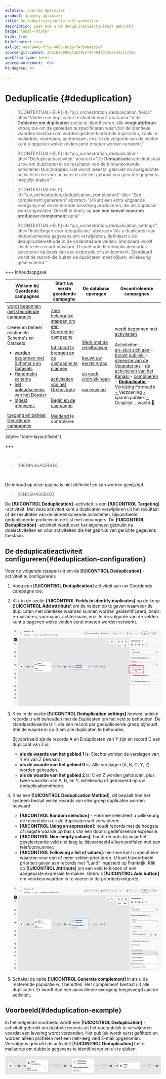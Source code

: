 ```yaml
---
solution: Journey Optimizer
product: journey optimizer
title: De deduplicatieactiviteit gebruiken
description: Leer hoe u de deduplicatieactiviteit gebruikt
badge: label="Alpha"
hide: true
hidefromtoc: true
exl-id: 4aa79448-f75a-48d5-8819-f4cb4baad5c7
source-git-commit: 3be1b238962fa5d0e2f47b64f6fa5ab4337272a5
workflow-type: tm+mt
source-wordcount: '694'
ht-degree: 0%

---
```


# Deduplicatie {#deduplication}

>[!CONTEXTUALHELP]
>id="ajo_orchestration_deduplication_fields"
>title="Velden om duplicaten te identificeren"
>abstract="In de **Gebieden om duplicaten** sectie te identificeren, klik **voegt attribuut** knoop toe om de gebieden te specificeren waarvoor de identieke waarden toestaan om worden geïdentificeerd de duplicaten, zoals: e-mailadres, voornaam, achternaam, enz. In de volgorde van de velden kunt u opgeven welke velden eerst moeten worden verwerkt."

>[!CONTEXTUALHELP]
>id="ajo_orchestration_deduplication"
>title="Deduplicatieactiviteit"
>abstract="De **Deduplicatie** activiteit staat u toe om duplicaten in de resultaten van de binnenkomende activiteiten te schrappen. Het wordt meestal gebruikt na doelgerichte activiteiten en vóór activiteiten die het gebruik van gerichte gegevens mogelijk maken."

>[!CONTEXTUALHELP]
>id="ajo_orchestration_deduplication_complement"
>title="Een complement genereren"
>abstract="U kunt een extra uitgaande overgang met de resterende bevolking produceren, die als duplicaat werd uitgesloten. Om dit te doen, op **van een knevel voorzien produceer complement** optie"

>[!CONTEXTUALHELP]
>id="ajo_orchestration_deduplication_settings"
>title="Instellingen voor deduplicatie"
>abstract="Als u duplicaten van binnenkomende gegevens wilt verwijderen, definieert u de deduplicatiemethode in de onderstaande velden. Standaard wordt slechts één record bewaard. U moet ook de deduplicatiemodus selecteren op basis van een expressie of een kenmerk. Standaard wordt de record die buiten de duplicaten moet blijven, willekeurig geselecteerd."


+++ Inhoudsopgave

| Welkom bij Geordende campagnes | Start uw eerste geordende campagne | De database opvragen | Gecontroleerde campagnes |
|---|---|---|---|
| [ wordt begonnen met Geordende campagnes ](../gs-orchestrated-campaigns.md)<br/><br/> creeer en beheer relationele Schema&#39;s en Datasets:</br> <ul><li>[ worden begonnen met Schema&#39;s en Datasets ](../gs-schemas.md)</li><li>[ Handmatig schema ](../manual-schema.md)</li><li>[ het uploadschema van het Dossier ](../file-upload-schema.md)</li><li>[ Ingest gegevens ](../ingest-data.md)</li></ul>[ toegang en beheer Geordende campagnes ](../access-manage-orchestrated-campaigns.md) | [ Zeer belangrijke stappen om een Geordende campagne ](../gs-campaign-creation.md)<br/><br/>[ tot stand te brengen en de campagne te plannen ](../create-orchestrated-campaign.md)<br/><br/>[ activiteiten van het Orchestrate ](../orchestrate-activities.md)<br/><br/>[ Begin en de campagne ](../start-monitor-campaigns.md)<br/><br/>[ Meldend ](../reporting-campaigns.md) te controleren | [ Werk met de regelbouwer ](../orchestrated-rule-builder.md)<br/><br/>[ bouwt uw eerste vraag ](../build-query.md)<br/><br/>[ uit geeft uitdrukkingen ](../edit-expressions.md)<br/><br/>[ opnieuw op ](../retarget.md) | [ wordt begonnen met activiteiten ](about-activities.md)<br/><br/> Activiteiten:<br/>[ en-sluit zich aan ](and-join.md) - [ bouwt publiek ](build-audience.md) - [ dimensie van de Verandering ](change-dimension.md) - [ de activiteiten van het Kanaal ](channels.md) - [ combineren ](combine.md) - <b>[ Deduplicatie ](deduplication.md)</b> - [ Verrijking ](enrichment.md) Formeel k [ - ](fork.md) Verzoening [ - ](reconciliation.md) sparen publiek [ - ](save-audience.md) Gesplitst [ - ](split.md) wacht [&#128279;](wait.md) |

{style="table-layout:fixed"}

+++

<br/>

>[!BEGINSHADEBOX]

</br>

De inhoud op deze pagina is niet definitief en kan worden gewijzigd.

>[!ENDSHADEBOX]

De **[!UICONTROL Deduplication]** -activiteit is een **[!UICONTROL Targeting]** -activiteit. Met deze activiteit kunt u duplicaten verwijderen uit het resultaat of de resultaten van de binnenkomende activiteiten, bijvoorbeeld gedupliceerde profielen in de lijst met ontvangers. De **[!UICONTROL Deduplication]** -activiteit wordt over het algemeen gebruikt na doelactiviteiten en vóór activiteiten die het gebruik van gerichte gegevens toestaan.

## De deduplicatieactiviteit configureren{#deduplication-configuration}

Voer de volgende stappen uit om de **[!UICONTROL Deduplication]** -activiteit te configureren:


1. Voeg een **[!UICONTROL Deduplication]** activiteit aan uw Geordende campagne toe.

1. Klik in de sectie **[!UICONTROL Fields to identify duplicates]** op de knop **[!UICONTROL Add attribute]** om de velden op te geven waarvoor de duplicaten met identieke waarden kunnen worden geïdentificeerd, zoals: e-mailadres, voornaam, achternaam, enz. In de volgorde van de velden kunt u opgeven welke velden eerst moeten worden verwerkt.

   ![](../assets/deduplication-1.png)

1. Kies in de sectie **[!UICONTROL Deduplication settings]** hoeveel unieke records u wilt behouden met de Duplicaten om het veld te behouden. De standaardwaarde is 1, die één record per gedupliceerde groep bijhoudt. Stel de waarde in op 0 om alle duplicaten te behouden.

   Bijvoorbeeld als de records A en B duplicaten van Y zijn en record C een duplicaat van Z is:

   * **als de waarde van het gebied 1** is: Slechts worden de verslagen van Y en van Z bewaard.
   * **als de waarde van het gebied 0** is: Alle verslagen (A, B, C, Y, Z) worden gehouden.
   * **als de waarde van het gebied 2** is: C en Z worden gehouden, plus twee waarden van A, B, en Y, willekeurig of gebaseerd op uw deduplicatiemethode.

1. Kies een **[!UICONTROL Deduplication Method]**, dit bepaalt hoe het systeem besluit welke records van elke groep duplicaten worden bewaard:

   * **[!UICONTROL Random selection]** - Hiermee selecteert u willekeurig de record die u uit de duplicaten wilt verwijderen.
   * **[!UICONTROL Using an expression]**: houdt records met de hoogste of laagste waarde op basis van een door u gedefinieerde expressie.
   * **[!UICONTROL Non-empty values]**: houdt records bij waar het geselecteerde veld niet leeg is, bijvoorbeeld alleen profielen met een telefoonnummer.
   * **[!UICONTROL Following a list of values]**: hiermee kunt u specifieke waarden voor een of meer velden prioriteren. U kunt bijvoorbeeld prioriteit geven aan records met &quot;Land&quot; ingesteld op Frankrijk. Klik op **[!UICONTROL Attribute]** om een veld te kiezen of een aangepaste expressie te maken. Gebruik **[!UICONTROL Add button]** om voorkeurwaarden in te voeren in de prioriteitsvolgorde.

   ![](../assets/deduplication-2.png)

1. Schakel de optie **[!UICONTROL Generate complement]** in als u de resterende populatie wilt benutten. Het complement bestaat uit alle duplicaten. Er wordt dan een aanvullende overgang toegevoegd aan de activiteit.

## Voorbeeld{#deduplication-example}

In het volgende voorbeeld wordt een **[!UICONTROL Deduplication]** -activiteit gebruikt om dubbele records uit het doelpubliek te verwijderen voordat een levering wordt verzonden. Het publiek wordt eerst gefilterd en worden alleen profielen met een niet-leeg veld E-mail opgenomen. Vervolgens gebruikt de activiteit **[!UICONTROL Deduplication]** het e-mailadres om dubbele gegevens te identificeren en uit te sluiten.

![](../assets/deduplication-3.png)
